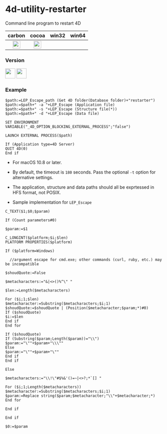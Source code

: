 # 4d-utility-restarter
Command line program to restart 4D

| carbon | cocoa | win32 | win64 |
|:------:|:-----:|:---------:|:---------:|
|<img src="https://cloud.githubusercontent.com/assets/1725068/22371562/1b091f0a-e4db-11e6-8458-8653954a7cce.png" width="24" height="24" />|<img src="https://cloud.githubusercontent.com/assets/1725068/22371562/1b091f0a-e4db-11e6-8458-8653954a7cce.png" width="24" height="24" />|||

### Version

<img src="https://cloud.githubusercontent.com/assets/1725068/18940649/21945000-8645-11e6-86ed-4a0f800e5a73.png" width="32" height="32" /> <img src="https://cloud.githubusercontent.com/assets/1725068/18940648/2192ddba-8645-11e6-864d-6d5692d55717.png" width="32" height="32" />


### Example

```
$path:=LEP_Escape_path (Get 4D folder(Database folder)+"restarter")
$path:=$path+" -a "+LEP_Escape (Application file)
$path:=$path+" -s "+LEP_Escape (Structure file(*))
$path:=$path+" -d "+LEP_Escape (Data file)

SET ENVIRONMENT VARIABLE("_4D_OPTION_BLOCKING_EXTERNAL_PROCESS";"false")

LAUNCH EXTERNAL PROCESS($path)

If (Application type=4D Server)
QUIT 4D(0)
End if 
```

* For macOS 10.8 or later.

* By default, the timeout is ``180`` seconds. Pass the optional ``-t`` option for alternative settings.

* The application, structure and data paths should all be exprtessed in HFS format, not POSIX.

* Sample implementation for ``LEP_Escape`` 

```
C_TEXT($1;$0;$param)

If (Count parameters#0)

$param:=$1

C_LONGINT($platform;$i;$len)
PLATFORM PROPERTIES($platform)

If ($platform=Windows)

  //argument escape for cmd.exe; other commands (curl, ruby, etc.) may be incompatible

$shoudQuote:=False

$metacharacters:="&|<>()%^\" "

$len:=Length($metacharacters)

For ($i;1;$len)
$metacharacter:=Substring($metacharacters;$i;1)
$shoudQuote:=$shoudQuote | (Position($metacharacter;$param;*)#0)
If ($shoudQuote)
$i:=$len
End if 
End for 

If ($shoudQuote)
If (Substring($param;Length($param))="\\")
$param:="\""+$param+"\\\""
Else 
$param:="\""+$param+"\""
End if 
End if 

Else 

$metacharacters:="\\!\"#$%&'()=~|<>?;*`[] "

For ($i;1;Length($metacharacters))
$metacharacter:=Substring($metacharacters;$i;1)
$param:=Replace string($param;$metacharacter;"\\"+$metacharacter;*)
End for 

End if 

End if 

$0:=$param
```
